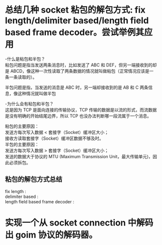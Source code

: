 # 总结几种 socket 粘包的解包方式: fix length/delimiter based/length field based frame decoder。尝试举例其应用  

-什么是粘包和半包？  
  粘包问题是指当发送两条消息时，比如发送了 ABC 和 DEF，但另一端接收到的却是 ABCD，像这种一次性读取了两条数据的情况就叫做粘包（正常情况应该是一条一条读取的）。  

  半包问题是指，当发送的消息是 ABC 时，另一端却接收到的是 AB 和 C 两条信息，像这种情况就叫做半包  

-为什么会有粘包和半包？  
  这是因为 TCP 是面向连接的传输协议，TCP 传输的数据是以流的形式，而流数据是没有明确的开始结尾边界，所以 TCP 也没办法判断哪一段流属于一个消息。  

粘包的主要原因：  
  发送方每次写入数据 < 套接字（Socket）缓冲区大小；  
  接收方读取套接字（Socket）缓冲区数据不够及时。   
半包的主要原因：  
  发送方每次写入数据 > 套接字（Socket）缓冲区大小；  
  发送的数据大于协议的 MTU (Maximum Transmission Unit，最大传输单元)，因此必须拆包。  
##  粘包的解包方式总结  
  fix length :  
  delimiter based :  
  length field based frame decoder :  
# 实现一个从 socket connection 中解码出 goim 协议的解码器。  
